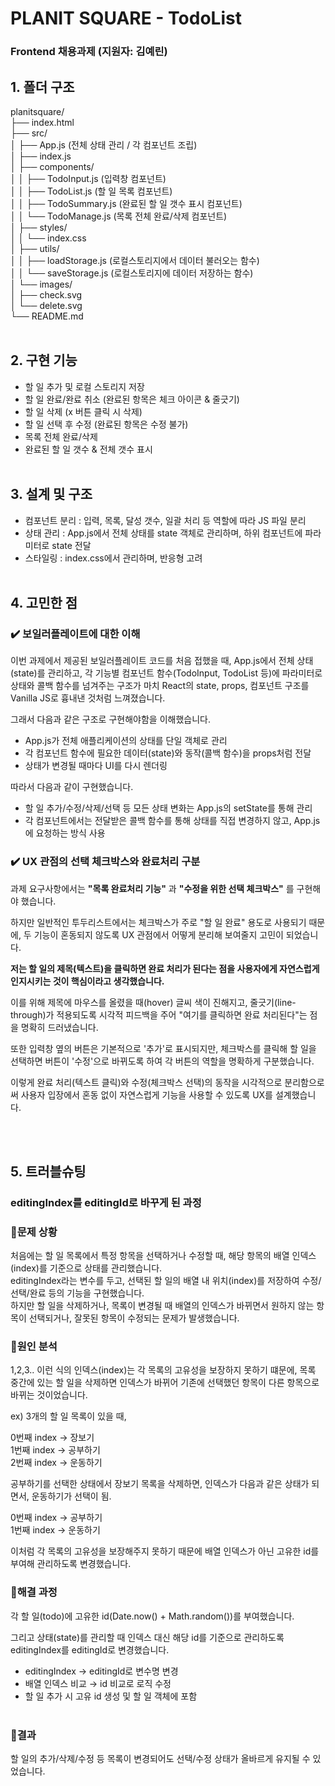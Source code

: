# PLANIT SQUARE - TodoList

### Frontend 채용과제 (지원자: 김예린)

## 1. 폴더 구조

planitsquare/</br>
├── index.html</br>
├── src/</br>
│ ├── App.js (전체 상태 관리 / 각 컴포넌트 조립)</br>
│ ├── index.js</br>
│ ├── components/</br>
│ │ ├── TodoInput.js (입력창 컴포넌트)</br>
│ │ ├── TodoList.js (할 일 목록 컴포넌트)</br>
│ │ ├── TodoSummary.js (완료된 할 일 갯수 표시 컴포넌트)</br>
│ │ └── TodoManage.js (목록 전체 완료/삭제 컴포넌트)</br>
│ ├── styles/</br>
│ │ └── index.css</br>
│ ├── utils/</br>
│ │ ├── loadStorage.js (로컬스토리지에서 데이터 불러오는 함수)</br>
│ │ └── saveStorage.js (로컬스토리지에 데이터 저장하는 함수)</br>
│ └── images/</br>
│ ├── check.svg</br>
│ └── delete.svg</br>
└── README.md
</br>
</br>

## 2. 구현 기능

- 할 일 추가 및 로컬 스토리지 저장
- 할 일 완료/완료 취소 (완료된 항목은 체크 아이콘 & 줄긋기)
- 할 일 삭제 (x 버튼 클릭 시 삭제)
- 할 일 선택 후 수정 (완료된 항목은 수정 불가)
- 목록 전체 완료/삭제
- 완료된 할 일 갯수 & 전체 갯수 표시
  </br>
  </br>

## 3. 설계 및 구조

- 컴포넌트 분리 : 입력, 목록, 달성 갯수, 일괄 처리 등 역할에 따라 JS 파일 분리
- 상태 관리 : App.js에서 전체 상태를 state 객체로 관리하며, 하위 컴포넌트에 파라미터로 state 전달
- 스타일링 : index.css에서 관리하며, 반응형 고려
  </br>
  </br>

## 4. 고민한 점

### ✔️ 보일러플레이트에 대한 이해

이번 과제에서 제공된 보일러플레이트 코드를 처음 접했을 때,
App.js에서 전체 상태(state)를 관리하고,
각 기능별 컴포넌트 함수(TodoInput, TodoList 등)에 파라미터로 상태와 콜백 함수를 넘겨주는 구조가
마치 React의 state, props, 컴포넌트 구조를 Vanilla JS로 흉내낸 것처럼 느껴졌습니다.

그래서 다음과 같은 구조로 구현해야함을 이해했습니다.

- App.js가 전체 애플리케이션의 상태를 단일 객체로 관리
- 각 컴포넌트 함수에 필요한 데이터(state)와 동작(콜백 함수)을 props처럼 전달
- 상태가 변경될 때마다 UI를 다시 렌더링

따라서 다음과 같이 구현했습니다.

- 할 일 추가/수정/삭제/선택 등 모든 상태 변화는
  App.js의 setState를 통해 관리
- 각 컴포넌트에서는 전달받은 콜백 함수를 통해
  상태를 직접 변경하지 않고,
  App.js에 요청하는 방식 사용

### ✔️ UX 관점의 선택 체크박스와 완료처리 구분

과제 요구사항에서는 **"목록 완료처리 기능"** 과 **"수정을 위한 선택 체크박스"** 를 구현해야 했습니다.

하지만 일반적인 투두리스트에서는 체크박스가 주로 "할 일 완료" 용도로 사용되기 때문에, 두 기능이 혼동되지 않도록 UX 관점에서 어떻게 분리해 보여줄지 고민이 되었습니다.

**저는 할 일의 제목(텍스트)을 클릭하면 완료 처리가 된다는 점을 사용자에게 자연스럽게 인지시키는 것이 핵심이라고 생각했습니다.**

이를 위해 제목에 마우스를 올렸을 때(hover) 글씨 색이 진해지고, 줄긋기(line-through)가 적용되도록 시각적 피드백을 주어 "여기를 클릭하면 완료 처리된다"는 점을 명확히 드러냈습니다.

또한 입력창 옆의 버튼은 기본적으로 '추가'로 표시되지만, 체크박스를 클릭해 할 일을 선택하면 버튼이 '수정'으로 바뀌도록 하여 각 버튼의 역할을 명확하게 구분했습니다.

이렇게 완료 처리(텍스트 클릭)와 수정(체크박스 선택)의 동작을 시각적으로 분리함으로써 사용자 입장에서 혼동 없이 자연스럽게 기능을 사용할 수 있도록 UX를 설계했습니다.

</br>
</br>

## 5. 트러블슈팅

### editingIndex를 editingId로 바꾸게 된 과정

### 📌문제 상황

처음에는 할 일 목록에서 특정 항목을 선택하거나 수정할 때,
해당 항목의 배열 인덱스(index)를 기준으로 상태를 관리했습니다. </br>
editingIndex라는 변수를 두고,
선택된 할 일의 배열 내 위치(index)를 저장하여
수정/선택/완료 등의 기능을 구현했습니다. </br>
하지만 할 일을 삭제하거나, 목록이 변경될 때
배열의 인덱스가 바뀌면서
원하지 않는 항목이 선택되거나, 잘못된 항목이 수정되는 문제가 발생했습니다.

### 📌원인 분석

1,2,3.. 이런 식의 인덱스(index)는 각 목록의 고유성을 보장하지 못하기 떄문에, 목록 중간에 있는 할 일을 삭제하면 인덱스가 바뀌어 기존에 선택했던 항목이 다른 항목으로 바뀌는 것이었습니다.

ex) 3개의 할 일 목록이 있을 때,

0번째 index -> 장보기</br>
1번째 index -> 공부하기</br>
2번째 index -> 운동하기 </br>

공부하기를 선택한 상태에서 장보기 목록을 삭제하면, 인덱스가 다음과 같은 상태가 되면서, 운동하기가 선택이 됨.

0번째 index -> 공부하기</br>
1번째 index -> 운동하기</br>

이처럼 각 목록의 고유성을 보장해주지 못하기 때문에 배열 인덱스가 아닌 고유한 id를 부여해 관리하도록 변경했습니다.

### 📌해결 과정

각 할 일(todo)에 고유한 id(Date.now() + Math.random())를 부여했습니다.

그리고 상태(state)를 관리할 때
인덱스 대신 해당 id를 기준으로 관리하도록
editingIndex를 editingId로 변경했습니다.

- editingIndex → editingId로 변수명 변경
- 배열 인덱스 비교 → id 비교로 로직 수정
- 할 일 추가 시 고유 id 생성 및 할 일 객체에 포함
  </br>
  </br>

### 📌결과

할 일의 추가/삭제/수정 등 목록이 변경되어도
선택/수정 상태가 올바르게 유지될 수 있었습니다.
